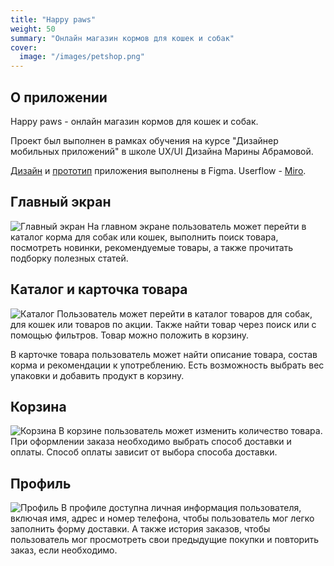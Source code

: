 ```yaml
---
title: "Happy paws"
weight: 50
summary: "Онлайн магазин кормов для кошек и собак"
cover:
  image: "/images/petshop.png"  
---
```


## О приложении

Happy paws - онлайн магазин кормов для кошек и собак.

Проект был выполнен в рамках обучения на курсе "Дизайнер мобильных приложений" в школе UX/UI Дизайна Марины Абрамовой.

[Дизайн](https://www.figma.com/file/sdy1hPrXX7CpgAE3eSBy8c/Petshop?type=design&node-id=115%3A9513&t=tMk3GIaC0jXkeKlc-1) и [прототип](https://www.figma.com/proto/sdy1hPrXX7CpgAE3eSBy8c/Petshop?page-id=115%3A9513&type=design&node-id=186-9759&viewport=216%2C159%2C0.16&scaling=scale-down&starting-point-node-id=137%3A9792&show-proto-sidebar=1) приложения выполнены в Figma. Userflow - [Miro](https://miro.com/app/board/o9J_lxMRsZ8=/).

<!-- ## Интервью и опрос потенциальных пользователей

![Опрос](/images/interview.png) -->

## Главный экран

![Главный экран](/images/mainscreenps.png)
На главном экране пользователь может перейти в каталог корма для собак или кошек, выполнить поиск товара, посмотреть новинки, рекомендуемые товары, а также прочитать подборку полезных статей.

## Каталог и карточка товара

![Каталог](/images/catalog.png)
Пользователь может перейти в каталог товаров для собак, для кошек или товаров по акции. Также найти товар через поиск или с помощью фильтров. Товар можно положить в корзину.

В карточке товара пользователь может найти описание товара, состав корма и рекомендации к употреблению. Есть возможность выбрать вес упаковки и добавить продукт в корзину.

## Корзина

![Корзина](/images/cart.png)
В корзине пользователь может изменить количество товара. При оформлении заказа необходимо выбрать способ доставки и оплаты. Способ оплаты зависит от выбора способа доставки.

## Профиль

![Профиль](/images/profile.png)
  В профиле доступна личная информация пользователя, включая имя, адрес и номер телефона, чтобы пользователь мог легко заполнить форму доставки. А также история заказов, чтобы пользователь мог просмотреть свои предыдущие покупки и повторить заказ, если необходимо.